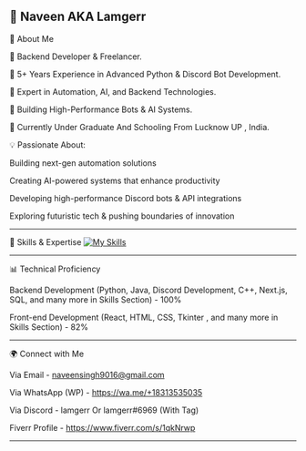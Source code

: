 ## 🚀 Naveen AKA Lamgerr

🌌 About Me

🔹 Backend Developer & Freelancer.

🔹 5+ Years Experience in Advanced     Python & Discord Bot Development.

🔹 Expert in Automation, AI, and       Backend Technologies.

🔹 Building High-Performance Bots &    AI Systems.

🔹 Currently Under Graduate And        Schooling From Lucknow UP ,         India.

💡 Passionate About:

Building next-gen automation solutions

Creating AI-powered systems that enhance productivity

Developing high-performance Discord bots & API integrations

Exploring futuristic tech & pushing boundaries of innovation



---

🚀 Skills & Expertise
[![My Skills](https://skillicons.dev/icons?i=aws,gcp,azure,react,python,nextjs,typescript,html,css,js,java,cpp,kotlin,github,bash,docker,vim,git,anaconda,apple,linux,clion,replit,discord,discordjs,django,vite,flask,linux,vscode,pycharm,r,fastapi,mongodb&perline=4)](https://skillicons.dev)

---

📊 Technical Proficiency

Backend Development (Python, Java, Discord Development, C++, Next.js, SQL, and many more in Skills Section) - 100%

Front-end Development (React, HTML, CSS, Tkinter , and many more in Skills Section) - 82%

---

🌍 Connect with Me

Via Email - naveensingh9016@gmail.com

Via WhatsApp (WP) - https://wa.me/+18313535035

Via Discord - lamgerr Or lamgerr#6969 (With Tag)

Fiverr Profile - https://www.fiverr.com/s/1qkNrwp

---
